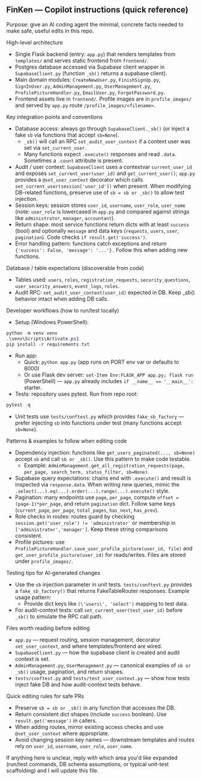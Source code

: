 ## FinKen — Copilot instructions (quick reference)

Purpose: give an AI coding agent the minimal, concrete facts needed to make safe, useful edits in this repo.

High-level architecture
- Single Flask backend (entry: `app.py`) that renders templates from `templates/` and serves static frontend from `frontend/`.
- Postgres database accessed via Supabase client wrapper in `SupabaseClient.py` (function `_sb()` returns a supabase client).
- Main domain modules: `CreateNewUser.py`, `FinishSignUp.py`, `SignInUser.py`, `AdminManagement.py`, `UserManagement.py`, `ProfilePictureHandler.py`, `EmailUser.py`, `ForgotPassword.py`.
- Frontend assets live in `frontend/`. Profile images are in `profile_images/` and served by `app.py` route `/profile_images/<filename>`.

Key integration points and conventions
- Database access: always go through `SupabaseClient._sb()` (or inject a fake `sb` via functions that accept `sb=None`).
  - `_sb()` will call an RPC `set_audit_user_context` if a context user was set via `set_current_user`.
  - Many functions expect `.execute()` responses and read `.data`. Sometimes a `.count` attribute is present.
- Audit / user context: `SupabaseClient` uses a contextvar `current_user_id` and exposes `set_current_user(user_id)` and `get_current_user()`; `app.py` provides a `@set_user_context` decorator which calls `set_current_user(session['user_id'])` when present. When modifying DB-related functions, preserve use of `sb = sb or _sb()` to allow test injection.
- Session keys: session stores `user_id`, `username`, `user_role`, `user_name` (note: `user_role` is lowercased in `app.py` and compared against strings like `administrator`, `manager`, `accountant`).
- Return shape: most service functions return dicts with at least `success` (bool) and optionally `message` and data keys (`requests`, `users`, `user`, `pagination`). Code checks `if result.get('success')`.
- Error handling pattern: functions catch exceptions and return `{'success': False, 'message': '...'}.` Follow this when adding new functions.

Database / table expectations (discoverable from code)
- Tables used: `users`, `roles`, `registration_requests`, `security_questions`, `user_security_answers`, `event_logs`, `roles`.
- Audit RPC: `set_audit_user_context(user_id)` expected in DB. Keep _sb() behavior intact when adding DB calls.

Developer workflows (how to run/test locally)
- Setup (Windows PowerShell):
```powershell
python -m venv venv
.\venv\Scripts\Activate.ps1
pip install -r requirements.txt
```
- Run app:
  - Quick: `python app.py` (app runs on PORT env var or defaults to 8000)
  - Or use Flask dev server: `set-Item Env:FLASK_APP app.py; flask run` (PowerShell) — `app.py` already includes `if __name__ == '__main__':` starter.
- Tests: repository uses pytest. Run from repo root:
```powershell
pytest -q
```
  - Unit tests use `tests/conftest.py` which provides `fake_sb_factory` — prefer injecting `sb` into functions under test (many functions accept `sb=None`).

Patterns & examples to follow when editing code
- Dependency injection: functions like `get_users_paginated(..., sb=None)` accept `sb` and call `sb or _sb()`. Use this pattern to make code testable.
  - Example: `AdminManagement.get_all_registration_requests(page, per_page, search_term, status_filter, sb=None)`.
- Supabase query expectations: chains end with `.execute()` and result is inspected via `response.data`. When writing new queries, mimic the `.select(...).eq(...).order(...).range(...).execute()` style.
- Pagination: many endpoints use `page`, `per_page`, compute `offset = (page-1)*per_page`, and return `pagination` dict. Follow same keys (`current_page`, `per_page`, `total_pages`, `has_next`, `has_prev`).
- Role checks in routes: routes guard by checking `session.get('user_role') != 'administrator'` or membership in `['administrator','manager']`. Keep these string comparisons consistent.
- Profile pictures: use `ProfilePictureHandler.save_user_profile_picture(user_id, file)` and `get_user_profile_picture(user_id)` for reads/writes. Files are stored under `profile_images/`.

Testing tips for AI-generated changes
- Use the `sb` injection parameter in unit tests. `tests/conftest.py` provides a `fake_sb_factory()` that returns FakeTableRouter responses. Example usage pattern:
  - Provide dict keys like `(\'users\', 'select')` mapping to test data.
- For audit-context tests: call `set_current_user(test_user_id)` before `_sb()` to simulate the RPC call path.

Files worth reading before editing
- `app.py` — request routing, session management, decorator `set_user_context`, and where templates/frontend are wired.
- `SupabaseClient.py` — how the supabase client is created and audit context is set.
- `AdminManagement.py`, `UserManagement.py` — canonical examples of `sb or _sb()` usage, pagination, and return shapes.
- `tests/conftest.py` and `tests/test_user_context.py` — show how tests inject fake DB and how audit-context tests behave.

Quick editing rules for safe PRs
- Preserve `sb = sb or _sb()` in any function that accesses the DB.
- Return consistent dict shapes (include `success` boolean). Use `result.get('message')` in callers.
- When adding routes, mirror existing access checks and use `@set_user_context` where appropriate.
- Avoid changing session key names — downstream templates and routes rely on `user_id`, `username`, `user_role`, `user_name`.

If anything here is unclear, reply with which area you'd like expanded (run/test commands, DB schema assumptions, or typical unit-test scaffolding) and I will update this file.
